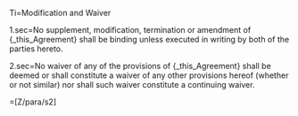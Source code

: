 Ti=Modification and Waiver

1.sec=No supplement, modification, termination or amendment of {_this_Agreement} shall be binding unless executed in writing by both of the parties hereto.
 
2.sec=No waiver of any of the provisions of {_this_Agreement} shall be deemed or shall constitute a waiver of any other provisions hereof (whether or not similar) nor shall such waiver constitute a continuing waiver.

=[Z/para/s2]
